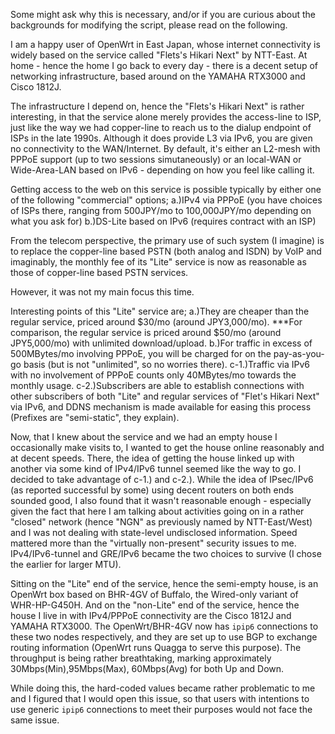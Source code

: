 Some might ask why this is necessary, and/or if you are curious about the backgrounds for modifying the script, please read on the following.

I am a happy user of OpenWrt in East Japan, whose internet connectivity is widely based on the service called "Flets's Hikari Next" by NTT-East. At home - hence the home I go back to every day - there is a decent setup of networking infrastructure, based around on the YAMAHA RTX3000 and Cisco 1812J.

The infrastructure I depend on, hence the "Flets's Hikari Next" is rather interesting, in that the service alone merely provides the access-line to ISP, just like the way we had copper-line to reach us to the dialup endpoint of ISPs in the late 1990s. Although it does provide L3 via IPv6, you are given no connectivity to the WAN/Internet. By default, it's either an L2-mesh with PPPoE support (up to two sessions simutaneously) or an local-WAN or Wide-Area-LAN based on IPv6 - depending on how you feel like calling it. 

Getting access to the web on this service is possible typically by either one of the following "commercial" options;
a.)IPv4 via PPPoE (you have choices of ISPs there, ranging from 500JPY/mo to 100,000JPY/mo depending on what you ask for)
b.)DS-Lite based on IPv6 (requires contract with an ISP)

From the telecom perspective, the primary use of such system (I imagine) is to replace the copper-line based PSTN (both analog and ISDN) by VoIP and imaginably, the monthly fee of its "Lite" service is now as reasonable as those of copper-line based PSTN services.

However, it was not my main focus this time.

Interesting points of this "Lite" service are;
a.)They are cheaper than the regular service, priced around $30/mo (around JPY3,000/mo).
***For comparison, the regular service is priced around $50/mo (around JPY5,000/mo) with unlimited download/upload.
b.)For traffic in excess of 500MBytes/mo involving PPPoE, you will be charged for on the pay-as-you-go basis (but is not "unlimited", so no worries there).
c-1.)Traffic via IPv6 with no involvement of PPPoE counts only 40MBytes/mo towards the monthly usage.
c-2.)Subscribers are able to establish connections with other subscribers of both "Lite" and regular services of "Flet's Hikari Next" via IPv6, and DDNS mechanism is made available for easing this process (Prefixes are "semi-static", they explain). 

Now, that I knew about the service and we had an empty house I occasionally make visits to, I wanted to get the house online reasonably and at decent speeds. There, the idea of getting the house linked up with another via some kind of IPv4/IPv6 tunnel seemed like the way to go. I decided to take advantage of c-1.) and c-2.). 
While the idea of IPsec/IPv6 (as reported successful by some) using decent routers on both ends sounded good, I also found that it wasn't reasonable enough - especially given the fact that here I am talking about activities going on in a rather "closed" network (hence "NGN" as previously named by NTT-East/West) and I was not dealing with state-level undisclosed information. Speed mattered more than the "virtually non-present" security issues to me. IPv4/IPv6-tunnel and GRE/IPv6 became the two choices to survive (I chose the earlier for larger MTU).

Sitting on the "Lite" end of the service, hence the semi-empty house, is an OpenWrt box based on BHR-4GV of Buffalo, the Wired-only variant of WHR-HP-G450H. And on the "non-Lite" end of the service, hence the house I live in with IPv4/PPPoE connectivity are the Cisco 1812J and YAMAHA RTX3000. The OpenWrt/BHR-4GV now has `ipip6` connections to these two nodes respectively, and  they are set up to use BGP to exchange routing information (OpenWrt runs Quagga to serve this purpose). The throughput is being rather breathtaking, marking approximately 30Mbps(Min),95Mbps(Max), 60Mbps(Avg) for both Up and Down.

While doing this, the hard-coded values became rather problematic to me and I figured that I would  open this issue, so that users with intentions to use generic `ipip6` connections to meet their purposes would not face the same issue.
